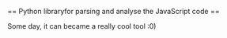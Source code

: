 == Python libraryfor parsing and analyse the JavaScript code ==

Some day, it can became a really cool tool :0)

